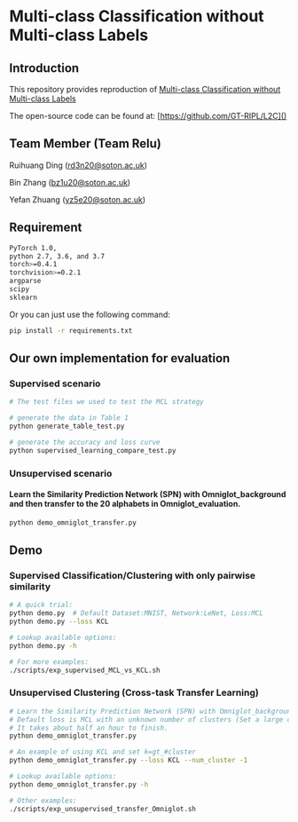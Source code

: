 # Multi-class Classification without Multi-class Labels




## Introduction
This repository provides reproduction of  [Multi-class Classification without Multi-class Labels
](https://arxiv.org/abs/1901.00544) 

The open-source code can be found at: [https://github.com/GT-RIPL/L2C]()

## Team Member (Team Relu)
Ruihuang Ding (<rd3n20@soton.ac.uk>)

Bin Zhang (<bz1u20@soton.ac.uk>)

Yefan Zhuang (<yz5e20@soton.ac.uk>)

## Requirement

```bash
PyTorch 1.0, 
python 2.7, 3.6, and 3.7
torch>=0.4.1
torchvision>=0.2.1
argparse
scipy
sklearn

```
Or you can just use the following command:

```bash
pip install -r requirements.txt
```

## Our own implementation for evaluation
### Supervised scenario
```bash
# The test files we used to test the MCL strategy

# generate the data in Table 1
python generate_table_test.py

# generate the accuracy and loss curve
python supervised_learning_compare_test.py
```
### Unsupervised scenario
#### Learn the Similarity Prediction Network (SPN) with Omniglot_background and then transfer to the 20 alphabets in Omniglot_evaluation.
```bash
python demo_omniglot_transfer.py
```

## Demo

### Supervised Classification/Clustering with only pairwise similarity
```bash
# A quick trial:
python demo.py  # Default Dataset:MNIST, Network:LeNet, Loss:MCL
python demo.py --loss KCL

# Lookup available options:
python demo.py -h

# For more examples:
./scripts/exp_supervised_MCL_vs_KCL.sh
```
### Unsupervised Clustering (Cross-task Transfer Learning)
```bash
# Learn the Similarity Prediction Network (SPN) with Omniglot_background and then transfer to the 20 alphabets in Omniglot_evaluation.
# Default loss is MCL with an unknown number of clusters (Set a large cluster number, i.e., k=100)
# It takes about half an hour to finish.
python demo_omniglot_transfer.py

# An example of using KCL and set k=gt_#cluster
python demo_omniglot_transfer.py --loss KCL --num_cluster -1

# Lookup available options:
python demo_omniglot_transfer.py -h

# Other examples:
./scripts/exp_unsupervised_transfer_Omniglot.sh
```


